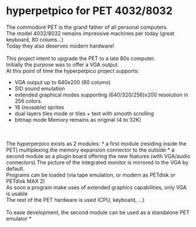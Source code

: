 # hyperpetpico for PET 4032/8032
The commodore PET is the grand father of all personal computers.<br>
The model 4032/8032 remains impressive machines per today (great keyboard, 80 colums...)<br>
Today they also deserves modern hardware!<br>
<br>
This project intent to upgrade the PET to a late 80s computer.<br>
Initially the purpose was to offer a VGA output.<br>
At this point of time the hyperpetpico project supports:
* VGA output up to 640x200 (80 colums)
* SID sound emulation
* extended graphical modes supporting (640/320/256)x200 resolution in 256 colors.
* 16 (reusable) sprites
* dual layers tiles mode or tiles + text with smooth scrolling
* bitmap mode
Memory remains as original (4 to 32K)
<br>
<br>
The hyperperpico exists as 2 modules:
* a first module (residing inside the PET) multiplexing the memory expansion connector to the outside
* a second module as a plugin board offering the new features (with VGA/audio connectors)
The picture of the integrated monitor is mirrored to the VGA by default.<br>
Programs can be loaded (via tape emulation, or modern as PETdisk or PETdisk MAX 2)<br>
As soon a program make uses of extended graphics capabilities, only VGA is usable<br>
The rest of the PET hardware is used (CPU, keyboatd, ...)<br>
<br>
To ease development, the second module can be used as a standalone PET emulator
* 
